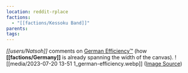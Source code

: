 ```yaml
---
location: reddit-rplace
factions:
  - "[[factions/Kessoku Band]]"
parents: 
tags: 
---
```

*[[users/Natsoh]]* comments on [German Efficiency™](https://discord.com/channels/1093664259273130084/1093664259273130087/1131584263020613702) (how **[[factions/Germany]]** is already spanning the width of the canvas).
![[media/2023-07-20 13-51 1_german-efficiency.webp]]
([Image Source](https://discord.com/channels/1093664259273130084/1093664259273130087/1131584263020613702))

